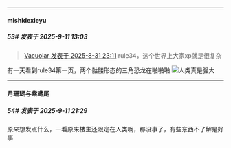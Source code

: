 ﻿
*****

####  mishidexieyu  
##### 53#       发表于 2025-9-11 13:03

<blockquote><a href="httphttps://stage1st.com/2b/forum.php?mod=redirect&amp;goto=findpost&amp;pid=68349044&amp;ptid=2260688" target="_blank">Vacuolar 发表于 2025-8-31 23:11</a>
rule34，这个世界上大家xp就是很复杂</blockquote>
有一天看到rule34第一页，两个骷髅形态的三角恐龙在啪啪啪
<img src="https://static.stage1st.com/image/smiley/face2017/001.png" referrerpolicy="no-referrer">人类真是强大


*****

####  月珊瑚与紫鸢尾  
##### 54#       发表于 2025-9-11 21:29

原来想发点什么，一看原来楼主还限定在人类啊，那没事了，有些东西不了解是好事

